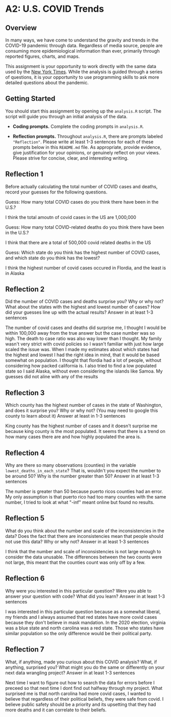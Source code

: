 # A2: U.S. COVID Trends

## Overview
In many ways, we have come to understand the gravity and trends in the COVID-19 pandemic through data. Regardless of media source, people are consuming more epidemiological information than ever, primarily through reported figures, charts, and maps.

This assignment is your opportunity to work directly with the same data used by the [New York Times](https://github.com/nytimes/covid-19-data/). While the analysis is guided through a series of questions, it is your opportunity to use programming skills to ask more detailed questions about the pandemic.

## Getting Started
You should start this assignment by opening up the `analysis.R` script. The script will guide you through an initial analysis of the data.

* **Coding prompts.** Complete the coding prompts in `analysis.R`.

* **Reflection prompts.** Throughout `analysis.R`, there are prompts labeled `"Reflection"`. Please write at least 1-3 sentences for each of these prompts below in this `README.md` file. As appropriate, provide evidence, give justification for your opinions, or genuinely reflect on your views. Please strive for concise, clear, and interesting writing.

## Reflection 1
Before actually calculating the total number of COVID cases and deaths, record your guesses for the following questions.

Guess: How many total COVID cases do you think there have been in the U.S.? 

I think the total amoutn of covid cases in the US are 1,000,000

Guess: How many total COVID-related deaths do you think there have been in the U.S.?

I think that there are a total of 500,000 covid related deaths in the US

Guess: Which state do you think has the highest number of COVID cases, and which state do you think has the lowest?

I think the highest number of covid cases occured in Flordia, and the least is in Alaska

## Reflection 2
Did the number of COVID cases and deaths surprise you? Why or why not? What about the states with the highest and lowest number of cases? How did your guesses line up with the actual results? Answer in at least 1-3 sentences

The number of covid cases and deaths did surprise me, I thought I would be within 100,000 away from the true answer but the case number was so high. The death to case ratio was also way lower than I thought. My family wasn't very strict with covid policies so I wasn't familiar with just how large scaled the issue was. When I made my estimates about which states had the highest and lowest I had the right idea in mind, that it would be based somewhat on population. I thought that flordia had a lot of people, without considering how packed california is. I also tried to find a low populated state so I said Alaska, without even considering the islands like Samoa. My guesses did not aline with any of the results

## Reflection 3
Which county has the highest number of cases in the state of Washington, and does it surprise you? Why or why not? (You may need to google this county to learn about it) Answer at least in 1-3 sentences

King county has the highest number of cases and it doesn't surprise me because king county is the most populated. It seems that there is a trend on how many cases there are and how highly populated the area is. 

## Reflection 4
Why are there so many observations (counties) in the variable `lowest_deaths_in_each_state`? That is, wouldn't you expect the number to be around 50? Why is the number greater than 50? Answer in at least 1-3 sentences

The number is greater than 50 because puerto ricos counties had an error. My only assumption is that puerto rico had too many counties with the same number, I tried to look at what "-inf" meant online but found no results. 

## Reflection 5
What do you think about the number and scale of the inconsistencies in the data? Does the fact that there are inconsistencies mean that people should not use this data? Why or why not? Answer in at least 1-3 sentences

I think that the number and scale of inconsistencies is not large enough to consider the data unusable. The differences between the two counts were not large, this meant that the counties count was only off by a few. 


## Reflection 6
Why were you interested in this particular question? Were you able to answer your question with code? What did you learn? Answer in at least 1-3 sentences

I was interested in this particular question because as a somewhat liberal, my friends and I always assumed that red states have more covid cases because they don't believe in mask mandation. In the 2020 election, virginia was a blue state and north carolina was a red state. Those who states have similar population so the only difference would be their political party. 

## Reflection 7
What, if anything, made you curious about this COVID analysis? What, if anything, surprised you? What might you do the same or differently on your next data wrangling project? Answer in at least 1-3 sentences

Next time I want to figure out how to search the data for errors before I preceed so that next time I dont find out halfway through my project. What surprised me is that north carolina had more covid cases, I wanted to believe that regardless of their political beliefs, they were safe from covid. I believe public safety should be a priority and its upsetting that they had more deaths and it can correlate to their beliefs.
